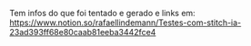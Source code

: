 
Tem infos do que foi tentado e gerado e links em: https://www.notion.so/rafaellindemann/Testes-com-stitch-ia-23ad393ff68e80caab81eeba3442fce4
